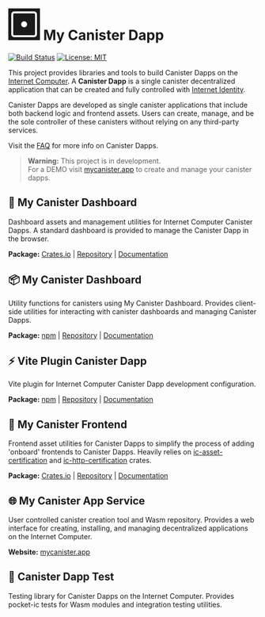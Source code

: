 # ![My Canister](./my-canister-app/static/favicon.svg) My Canister Dapp

[![Build Status](https://github.com/Web3NL/my-canister-dapp/workflows/Release/badge.svg)](https://github.com/Web3NL/my-canister-dapp/actions)
[![License: MIT](https://img.shields.io/badge/License-MIT-green.svg)](https://opensource.org/licenses/MIT)

This project provides libraries and tools to build Canister Dapps on the [Internet Computer](https://internetcomputer.org). A **Canister Dapp** is a single canister decentralized application that can be created and fully controlled with [Internet Identity](https://identity.internetcomputer.org).

Canister Dapps are developed as single canister applications that include both backend logic and frontend assets. Users can create, manage, and be the sole controller of these canisters without relying on any third-party services.

Visit the [FAQ](https://mycanister.app/faq) for more info on Canister Dapps.

> **Warning:** This project is in development.  
> For a DEMO visit [mycanister.app](https://mycanister.app) to create and manage your canister dapps.

## 🦀 My Canister Dashboard

Dashboard assets and management utilities for Internet Computer Canister Dapps. A standard dashboard is provided to manage the Canister Dapp in the browser.

**Package:** [Crates.io](https://crates.io/crates/my-canister-dashboard) | [Repository](https://github.com/Web3NL/my-canister-dapp/tree/main/my-canister-dapp-rs/my-canister-dashboard) | [Documentation](https://docs.rs/my-canister-dashboard)

## 📦 My Canister Dashboard

Utility functions for canisters using My Canister Dashboard.
Provides client-side utilities for interacting with canister dashboards and managing Canister Dapps.

**Package:** [npm](https://www.npmjs.com/package/@web3nl/my-canister-dashboard) | [Repository](https://github.com/Web3NL/my-canister-dapp/tree/main/my-canister-dapp-js/my-canister-dashboard-js) | [Documentation](https://web3nl.github.io/my-canister-dapp/web3nl-my-canister-dashboard-js/)

## ⚡ Vite Plugin Canister Dapp

Vite plugin for Internet Computer Canister Dapp development configuration.

**Package:** [npm](https://www.npmjs.com/package/@web3nl/vite-plugin-canister-dapp) | [Repository](https://github.com/Web3NL/my-canister-dapp/tree/main/my-canister-dapp-js/vite-plugin-canister-dapp) | [Documentation](https://web3nl.github.io/my-canister-dapp/web3nl-vite-plugin-canister-dapp/)

## 🦀 My Canister Frontend

Frontend asset utilities for Canister Dapps to simplify the process of adding 'onboard' frontends to Canister Dapps.
Heavily relies on [ic-asset-certification](https://crates.io/crates/ic-asset-certification) and [ic-http-certification](https://crates.io/crates/ic-http-certification) crates.

**Package:** [Crates.io](https://crates.io/crates/my-canister-frontend) | [Repository](https://github.com/Web3NL/my-canister-dapp/tree/main/my-canister-dapp-rs/my-canister-frontend) | [Documentation](https://docs.rs/my-canister-frontend)

## 🌐 My Canister App Service

User controlled canister creation tool and Wasm repository.
Provides a web interface for creating, installing, and managing decentralized applications on the Internet Computer.

**Website:** [mycanister.app](https://mycanister.app)

## 🦀 Canister Dapp Test

Testing library for Canister Dapps on the Internet Computer.
Provides pocket-ic tests for Wasm modules and integration testing utilities.
